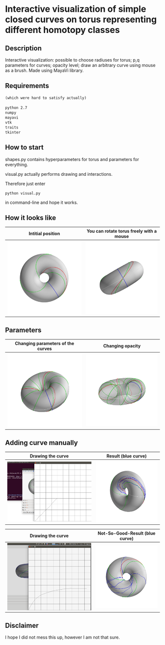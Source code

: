 # Interactive visualization of simple closed curves on torus representing different homotopy classes

## Description
Interactive visualization: possible to choose radiuses for torus;  p,q parameters for curves; opacity level; draw an arbitrary curve using mouse as a brush. Made using MayaVi library. 

## Requirements
```
(which were hard to satisfy actually)

python 2.7
numpy
mayavi
vtk
traits
tkinter
```

## How to start
shapes.py contains hyperparameters for torus and parameters for everything.

visual.py actually performs drawing and interactions.

Therefore just enter
```
python visual.py
```
in command-line and hope it works.


## How it looks like

Intitial position             |  You can rotate torus freely with a mouse
:-------------------------:|:-------------------------:
![](https://github.com/ttaggg/torus/blob/master/images/snapshot.png)  |  ![](https://github.com/ttaggg/torus/blob/master/images/snapshot1.png)


## Parameters

Changing parameters of the curves             |  Changing opacity
:-------------------------:|:-------------------------:
![](https://github.com/ttaggg/torus/blob/master/images/snapshot2.png)  |  ![](https://github.com/ttaggg/torus/blob/master/images/snapshot3.png)


## Adding curve manually

  Drawing the curve    |  Result (blue curve)
:-------------------------:|:-------------------------:
![](https://github.com/ttaggg/torus/blob/master/images/tksnap1.png)  |  ![](https://github.com/ttaggg/torus/blob/master/images/snapshot5.png)


  Drawing the curve    |  Not-So-Good-Result (blue curve)
:-------------------------:|:-------------------------:
![](https://github.com/ttaggg/torus/blob/master/images/tksnap2.png)  |  ![](https://github.com/ttaggg/torus/blob/master/images/snapshot6.png)


## Disclaimer
I hope I did not mess this up, however I am not that sure.
